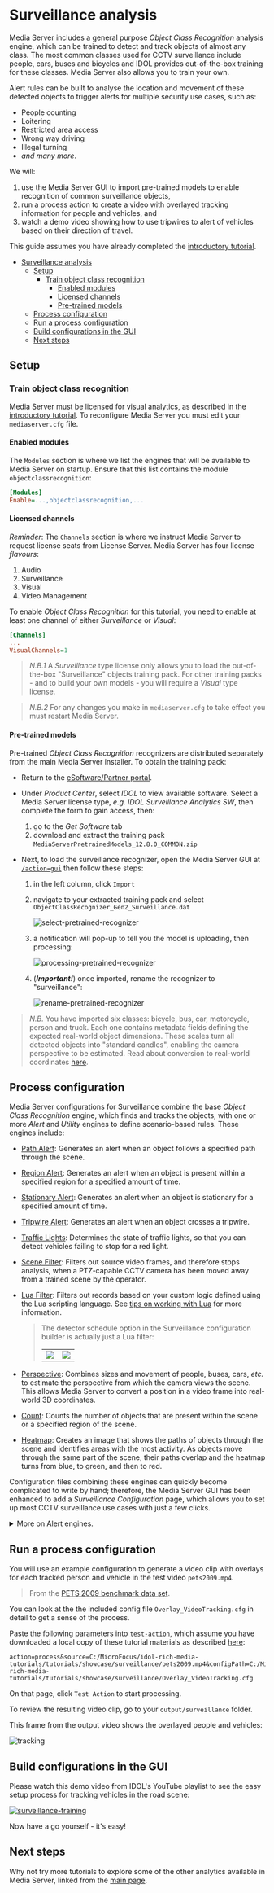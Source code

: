 # Surveillance analysis

Media Server includes a general purpose *Object Class Recognition* analysis engine, which can be trained to detect and track objects of almost any class.  The most common classes used for CCTV surveillance include people, cars, buses and bicycles and IDOL provides out-of-the-box training for these classes. Media Server also allows you to train your own. 

Alert rules can be built to analyse the location and movement of these detected objects to trigger alerts for multiple security use cases, such as:

- People counting
- Loitering
- Restricted area access
- Wrong way driving
- Illegal turning
- *and many more*.

We will:

1. use the Media Server GUI to import pre-trained models to enable recognition of common surveillance objects,
1. run a process action to create a video with overlayed tracking information for people and vehicles, and
1. watch a demo video showing how to use tripwires to alert of vehicles based on their direction of travel.

This guide assumes you have already completed the [introductory tutorial](../../README.md#introduction).

<!-- TOC -->

- [Surveillance analysis](#surveillance-analysis)
  - [Setup](#setup)
    - [Train object class recognition](#train-object-class-recognition)
      - [Enabled modules](#enabled-modules)
      - [Licensed channels](#licensed-channels)
      - [Pre-trained models](#pre-trained-models)
  - [Process configuration](#process-configuration)
  - [Run a process configuration](#run-a-process-configuration)
  - [Build configurations in the GUI](#build-configurations-in-the-gui)
  - [Next steps](#next-steps)

<!-- /TOC -->

## Setup

### Train object class recognition

Media Server must be licensed for visual analytics, as described in the [introductory tutorial](../../introduction/PART_I.md#enabling-analytics).  To reconfigure Media Server you must edit your `mediaserver.cfg` file.

#### Enabled modules

The `Modules` section is where we list the engines that will be available to Media Server on startup.  Ensure that this list contains the module `objectclassrecognition`:

```ini
[Modules]
Enable=...,objectclassrecognition,...
```

#### Licensed channels

*Reminder*: The `Channels` section is where we instruct Media Server to request license seats from License Server.  Media Server has four license *flavours*:

1. Audio
1. Surveillance
1. Visual
1. Video Management

To enable *Object Class Recognition* for this tutorial, you need to enable at least one channel of either *Surveillance* or *Visual*:

```ini
[Channels]
...
VisualChannels=1
```

> *N.B.1* A *Surveillance* type license only allows you to load the out-of-the-box "Surveillance" objects training pack.  For other training packs - and to build your own models - you will require a *Visual* type license.

> *N.B.2* For any changes you make in `mediaserver.cfg` to take effect you must restart Media Server.

#### Pre-trained models

Pre-trained *Object Class Recognition* recognizers are distributed separately from the main Media Server installer.  To obtain the training pack:

- Return to the [eSoftware/Partner portal](https://pdapi-web-pro.microfocus.com/evalportal/index.do).
- Under *Product Center*, select *IDOL* to view available software.  Select a Media Server license type, *e.g.* *IDOL Surveillance Analytics SW*, then complete the form to gain access, then:
    1. go to the *Get Software* tab
    1. download and extract the training pack `MediaServerPretrainedModels_12.8.0_COMMON.zip`

- Next, to load the surveillance recognizer, open the Media Server GUI at [`/action=gui`](http://127.0.0.1:14000/a=gui#/train/objectClassRec(tool:select)) then follow these steps:

    1. in the left column, click `Import`
    1. navigate to your extracted training pack and select `ObjectClassRecognizer_Gen2_Surveillance.dat`

        ![select-pretrained-recognizer](./figs/select-pretrained-recognizer.png)

    1. a notification will pop-up to tell you the model is uploading, then processing:

        ![processing-pretrained-recognizer](./figs/processing-pretrained-recognizer.png)

    1. (__*Important!*__) once imported, rename the recognizer to "surveillance":

        ![rename-pretrained-recognizer](./figs/rename-pretrained-recognizer.png)

> *N.B.* You have imported six classes: bicycle, bus, car, motorcycle, person and truck.  Each one contains metadata fields defining the expected real-world object dimensions.  These scales turn all detected objects into "standard candles", enabling the camera perspective to be estimated.  Read about conversion to real-world coordinates [here](https://www.microfocus.com/documentation/idol/IDOL_12_8/MediaServer_12.8_Documentation/Guides/html/index.html#Advanced/Perspective.htm).

## Process configuration

Media Server configurations for Surveillance combine the base *Object Class Recognition* engine, which finds and tracks the objects, with one or more *Alert* and *Utility* engines to define scenario-based rules.  These engines include:

- [Path Alert](https://www.microfocus.com/documentation/idol/IDOL_12_8/MediaServer_12.8_Documentation/Help/index.html#Configuration/Analysis/AlertPath/_AlertPath.htm): Generates an alert when an object follows a specified path through the scene.
- [Region Alert](https://www.microfocus.com/documentation/idol/IDOL_12_8/MediaServer_12.8_Documentation/Help/index.html#Configuration/Analysis/AlertRegion/_AlertRegion.htm): Generates an alert when an object is present within a specified region for a specified amount of time.
- [Stationary Alert](https://www.microfocus.com/documentation/idol/IDOL_12_8/MediaServer_12.8_Documentation/Help/index.html#Configuration/Analysis/AlertStationary/_AlertStationary.htm): Generates an alert when an object is stationary for a specified amount of time.
- [Tripwire Alert](https://www.microfocus.com/documentation/idol/IDOL_12_8/MediaServer_12.8_Documentation/Help/index.html#Configuration/Analysis/AlertTripwire/_AlertTripWires.htm): Generates an alert when an object crosses a tripwire.
- [Traffic Lights](https://www.microfocus.com/documentation/idol/IDOL_12_8/MediaServer_12.8_Documentation/Help/index.html#Configuration/Analysis/TrafficLight/_TrafficLight.htm): Determines the state of traffic lights, so that you can detect vehicles failing to stop for a red light.
- [Scene Filter](https://www.microfocus.com/documentation/idol/IDOL_12_8/MediaServer_12.8_Documentation/Help/index.html#Configuration/Utilities/SceneFilter/_SceneFilter.htm): Filters out source video frames, and therefore stops analysis, when a PTZ-capable CCTV camera has been moved away from a trained scene by the operator.
- [Lua Filter](https://www.microfocus.com/documentation/idol/IDOL_12_8/MediaServer_12.8_Documentation/Help/index.html#Configuration/ESP/Filter/_Filter.htm): Filters out records based on your custom logic defined using the Lua scripting language.  See [tips on working with Lua](../../appendix/Lua_tips.md) for more information.
  > The detector schedule option in the Surveillance configuration builder is actually just a Lua filter:
  > <table><tr><td style="vertical-align: top"><img src="./figs/schedule-gui.png"/></td><td style="vertical-align: top"><img src="./figs/schedule-cfg.png"/></td></tr></table>

- [Perspective](https://www.microfocus.com/documentation/idol/IDOL_12_8/MediaServer_12.8_Documentation/Help/index.html#Configuration/Utilities/Perspective/_Perspective.htm): Combines sizes and movement of people, buses, cars, *etc.* to estimate the perspective from which the camera views the scene. This allows Media Server to convert a position in a video frame into real-world 3D coordinates.
- [Count](https://www.microfocus.com/documentation/idol/IDOL_12_8/MediaServer_12.8_Documentation/Help/index.html#Configuration/Utilities/Count/_Count.htm): Counts the number of objects that are present within the scene or a specified region of the scene.
- [Heatmap](https://www.microfocus.com/documentation/idol/IDOL_12_8/MediaServer_12.8_Documentation/Help/index.html#Configuration/Utilities/Heatmap/_Heatmap.htm): Creates an image that shows the paths of objects through the scene and identifies areas with the most activity. As objects move through the same part of the scene, their paths overlap and the heatmap turns from blue, to green, and then to red.

Configuration files combining these engines can quickly become complicated to write by hand; therefore, the Media Server GUI has been enhanced to add a *Surveillance Configuration* page, which allows you to set up most CCTV surveillance use cases with just a few clicks.

<details><summary>More on Alert engines.</summary>

Alert engines introduce additional track types over and above those discussed in the [introductory tutorial](../../introduction/PART_I.md#track-types).  Their behavior varies slightly based on the Alert type.  For a *Region* type alert, these are:

Name | Description
--- | ---
Data | Contains one record for each object that remains within the region for longer than MinimumTime, for each video frame.
Result | Contains one record for each object that remains within the region for longer than MinimumTime. If an object moves in and out of the region several times, Media Server can produce several results with the same ID.
ResultWithSource | The same as the Result track, but each record also includes the *best* source frame.
Start | The same as the Data track, except it contains only the first record of each event.
End | The same as the Data track, except it contains only the last record of each event.
Alert | The same as the Result track, except that records are created as soon as the object meets the minimum time requirement, rather than when the object exits the region.
AlertWithSource | The same as the Alert track, but each record also includes the source frame.

</details>

## Run a process configuration

You will use an example configuration to generate a video clip with overlays for each tracked person and vehicle in the test video `pets2009.mp4`.  

> From the [PETS 2009 benchmark data set](http://cs.binghamton.edu/~mrldata/pets2009).

You can look at the the included config file `Overlay_VideoTracking.cfg` in detail to get a sense of the process.

Paste the following parameters into [`test-action`](http://localhost:14000/a=admin#page/console/test-action), which assume you have downloaded a local copy of these tutorial materials as described [here](../../setup/SETUP.md#obtaining-tutorial-materials):

```url
action=process&source=C:/MicroFocus/idol-rich-media-tutorials/tutorials/showcase/surveillance/pets2009.mp4&configPath=C:/MicroFocus/idol-rich-media-tutorials/tutorials/showcase/surveillance/Overlay_VideoTracking.cfg
```

On that page, click `Test Action` to start processing.

To review the resulting video clip, go to your `output/surveillance` folder.

This frame from the output video shows the overlayed people and vehicles:

![tracking](./figs/tracking.png)

## Build configurations in the GUI

Please watch this demo video from IDOL's YouTube playlist to see the easy setup process for tracking vehicles in the road scene:

[![surveillance-training](https://img.youtube.com/vi/XjKjIxlKy9I/maxres2.jpg)](https://www.youtube.com/watch?v=XjKjIxlKy9I&list=PLlUdEXI83_Xoq5Fe2iUnY8fjV9PuX61FA)

Now have a go yourself - it's easy!

## Next steps

Why not try more tutorials to explore some of the other analytics available in Media Server, linked from the [main page](../../README.md).
